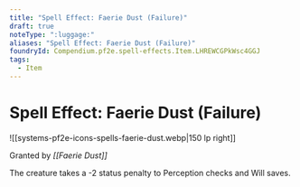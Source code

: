 ```yaml
---
title: "Spell Effect: Faerie Dust (Failure)"
draft: true
noteType: ":luggage:"
aliases: "Spell Effect: Faerie Dust (Failure)"
foundryId: Compendium.pf2e.spell-effects.Item.LHREWCGPkWsc4GGJ
tags:
  - Item
---
```


# Spell Effect: Faerie Dust (Failure)
![[systems-pf2e-icons-spells-faerie-dust.webp|150 lp right]]

Granted by _[[Faerie Dust]]_

The creature takes a -2 status penalty to Perception checks and Will saves.
